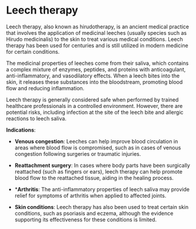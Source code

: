 [//]: # (source: ?)
[//]: # (tags: treatments)

# Leech therapy

Leech therapy, also known as hirudotherapy, is an ancient medical practice that involves the application of medicinal leeches (usually species such as Hirudo medicinalis) to the skin to treat various medical conditions. Leech therapy has been used for centuries and is still utilized in modern medicine for certain conditions.

The medicinal properties of leeches come from their saliva, which contains a complex mixture of enzymes, peptides, and proteins with anticoagulant, anti-inflammatory, and vasodilatory effects. When a leech bites into the skin, it releases these substances into the bloodstream, promoting blood flow and reducing inflammation.

Leech therapy is generally considered safe when performed by trained healthcare professionals in a controlled environment. However, there are potential risks, including infection at the site of the leech bite and allergic reactions to leech saliva.

**Indications**:

* **Venous congestion**: Leeches can help improve blood circulation in areas where blood flow is compromised, such as in cases of venous congestion following surgeries or traumatic injuries.

* **Reattachment surgery**: In cases where body parts have been surgically reattached (such as fingers or ears), leech therapy can help promote blood flow to the reattached tissue, aiding in the healing process.

* ***Arthritis**: The anti-inflammatory properties of leech saliva may provide relief for symptoms of arthritis when applied to affected joints.

* **Skin conditions**: Leech therapy has also been used to treat certain skin conditions, such as psoriasis and eczema, although the evidence supporting its effectiveness for these conditions is limited.
